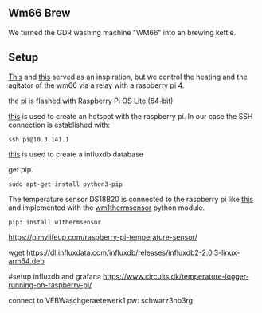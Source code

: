 ## Wm66 Brew

We turned the GDR washing machine "WM66" into an brewing kettle.

## Setup

[This](https://braumagazin.de/article/bierbrauen-mit-der-wm66-teil-1/) and [this](https://braumagazin.de/article/bierbrauen-mit-der-wm66-teil-2/) served as an inspiration, but we control the heating and the agitator of the wm66 via a relay with a raspberry pi 4.

the pi is flashed with Raspberry Pi OS Lite (64-bit)

[this](https://raspap.com/) is used to create an hotspot with the raspberry pi. In our case the SSH connection is established with:

```
ssh pi@10.3.141.1
```

[this](https://pimylifeup.com/raspberry-pi-influxdb/) is used to create a influxdb database

get pip.

```
sudo apt-get install python3-pip
```

The temperature sensor DS18B20 is connected to the raspberry pi like [this](https://pimylifeup.com/raspberry-pi-temperature-sensor/) and implemented with the [wm1thermsensor](https://github.com/timofurrer/w1thermsensor) python module.

```
pip3 install w1thermsensor
```

https://pimylifeup.com/raspberry-pi-temperature-sensor/

wget https://dl.influxdata.com/influxdb/releases/influxdb2-2.0.3-linux-arm64.deb

#setup influxdb and grafana
https://www.circuits.dk/temperature-logger-running-on-raspberry-pi/

connect to VEBWaschgeraetewerk1
pw: schwarz3nb3rg
